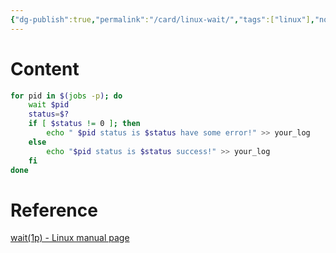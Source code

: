 ```yaml
---
{"dg-publish":true,"permalink":"/card/linux-wait/","tags":["linux"],"noteIcon":"","created":"2023-12-11T23:48:10+08:00","updated":"2024-02-02T00:03:11+08:00"}
---
```



# Content

```bash
for pid in $(jobs -p); do
    wait $pid
    status=$?
    if [ $status != 0 ]; then
        echo " $pid status is $status have some error!" >> your_log
    else
        echo "$pid status is $status success!" >> your_log
    fi
done
```

# Reference

[wait(1p) - Linux manual page](https://man7.org/linux/man-pages/man1/wait.1p.html)
